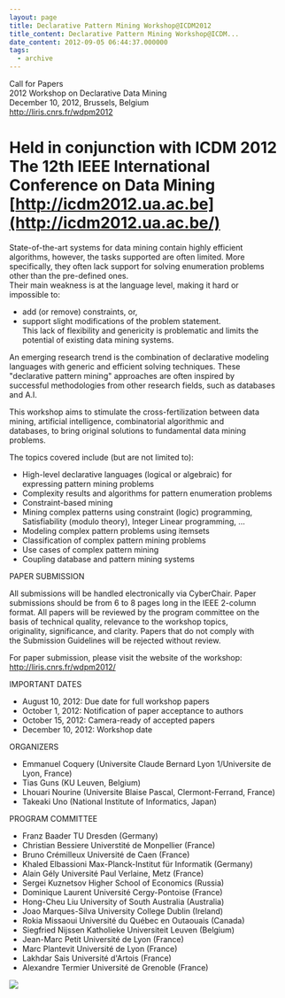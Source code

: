 ```yaml
---
layout: page
title: Declarative Pattern Mining Workshop@ICDM2012
title_content: Declarative Pattern Mining Workshop@ICDM...
date_content: 2012-09-05 06:44:37.000000
tags:
  - archive
---
```

Call for Papers  
2012 Workshop on Declarative Data Mining  
December 10, 2012, Brussels, Belgium  
<http://liris.cnrs.fr/wdpm2012>  
  
Held in conjunction with ICDM 2012  
The 12th IEEE International Conference on Data Mining  
[http://icdm2012.ua.ac.be](http://icdm2012.ua.ac.be/)  
======================================================================  
  
State-of-the-art systems for data mining contain highly efficient  
algorithms, however, the tasks supported are often limited. More  
specifically, they often lack support for solving enumeration problems  
other than the pre-defined ones.  
Their main weakness is at the language level, making it hard or  
impossible to:  
* add (or remove) constraints, or,  
* support slight modifications of the problem statement.  
This lack of flexibility and genericity is problematic and limits the  
potential of existing data mining systems.  
  
An emerging research trend is the combination of declarative modeling  
languages with generic and efficient solving techniques. These  
"declarative pattern mining" approaches are often inspired by  
successful methodologies from other research fields, such as databases  
and A.I.  
  
This workshop aims to stimulate the cross-fertilization between data  
mining, artificial intelligence, combinatorial algorithmic and  
databases, to bring original solutions to fundamental data mining  
problems.  
  
The topics covered include (but are not limited to):  
* High-level declarative languages (logical or algebraic) for  
expressing pattern mining problems  
* Complexity results and algorithms for pattern enumeration problems  
* Constraint-based mining  
* Mining complex patterns using constraint (logic) programming,  
Satisfiability (modulo theory), Integer Linear programming, ...  
* Modeling complex pattern problems using itemsets  
* Classification of complex pattern mining problems  
* Use cases of complex pattern mining  
* Coupling database and pattern mining systems  
  
  
PAPER SUBMISSION  
  
All submissions will be handled electronically via CyberChair. Paper  
submissions should be from 6 to 8 pages long in the IEEE 2-column  
format. All papers will be reviewed by the program committee on the  
basis of technical quality, relevance to the workshop topics,  
originality, significance, and clarity. Papers that do not comply with  
the Submission Guidelines will be rejected without review.  
  
For paper submission, please visit the website of the workshop:
<http://liris.cnrs.fr/wdpm2012/>  
  
  
IMPORTANT DATES  
* August 10, 2012: Due date for full workshop papers  
* October 1, 2012: Notification of paper acceptance to authors  
* October 15, 2012: Camera-ready of accepted papers  
* December 10, 2012: Workshop date  
  
ORGANIZERS  
* Emmanuel Coquery (Universite Claude Bernard Lyon 1/Universite de Lyon, France)  
* Tias Guns (KU Leuven, Belgium)  
* Lhouari Nourine (Universite Blaise Pascal, Clermont-Ferrand, France)  
* Takeaki Uno (National Institute of Informatics, Japan)  
  
PROGRAM COMMITTEE  
* Franz Baader TU Dresden (Germany)  
* Christian Bessiere Universtité de Monpellier (France)  
* Bruno Crémilleux Université de Caen (France)  
* Khaled Elbassioni Max-Planck-Institut für Informatik (Germany)  
* Alain Gély Université Paul Verlaine, Metz (France)  
* Sergei Kuznetsov Higher School of Economics (Russia)  
* Dominique Laurent Université Cergy-Pontoise (France)  
* Hong-Cheu Liu University of South Australia (Australia)  
* Joao Marques-Silva University College Dublin (Ireland)  
* Rokia Missaoui Université du Québec en Outaouais (Canada)  
* Siegfried Nijssen Katholieke Universiteit Leuven (Belgium)  
* Jean-Marc Petit Université de Lyon (France)  
* Marc Plantevit Université de Lyon (France)  
* Lakhdar Sais Université d'Artois (France)  
* Alexandre Termier Université de Grenoble (France)



![](https://mail.google.com/mail/u/0/images/cleardot.gif)





